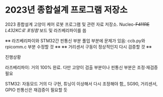 # 2023년 종합설계 프로그램 저장소
2023 종합설계 고양이 케어 로봇 프로그램 및 관련 자료 저장소. Nucleo-~~F411RE~~ *L432KC로 포팅함* 보드 및 라즈베리파이를 씀

※※ 라즈베리파이와 STM32간 핀통신 부분 풀업 부분에 문제가 있음: ccb.py와 rpicomm.c 부분 수정할 것 ※※
※※ 거리센서 구동이 정상적인지 다시 검증할 것 ※※

진행상황

라즈베리파이: 거의 100% 완료. 다만 고양이 검출 부분이나 핀통신 부분은 조정·재검증 필요

STM32: 자동모드 거의 다 구현, 튜닝이 이상해서 다시 조정해야 함,,
SG90, 거리센서, GPIO 핀통신은 재검증이 필요할 듯
